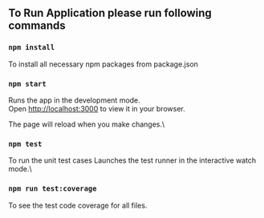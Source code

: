 ## To Run Application please run following commands


### `npm install`

To install all necessary npm packages from package.json

### `npm start`

Runs the app in the development mode.\
Open [http://localhost:3000](http://localhost:3000) to view it in your browser.

The page will reload when you make changes.\

### `npm test`

To run the unit test cases 
Launches the test runner in the interactive watch mode.\

### `npm run test:coverage`

To see the test code coverage for all files.